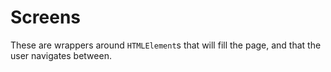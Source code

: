 
# Screens

These are wrappers around `HTMLElement`s that will fill the page, and that the user navigates between.
